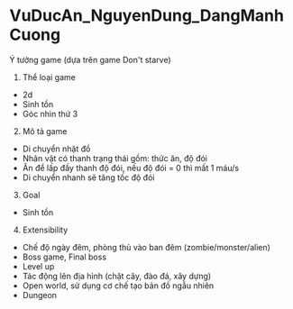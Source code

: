 # VuDucAn_NguyenDung_DangManhCuong
Ý tưởng game (dựa trên game Don't starve)
1. Thể loại game
- 2d
- Sinh tồn
- Góc nhìn thứ 3
2. Mô tả game
- Di chuyển nhặt đồ
- Nhân vật có thanh trạng thái gồm: thức ăn, độ đói
- Ăn để lấp đầy thanh độ đói, nếu độ đói = 0 thì mất 1 máu/s
- Di chuyển nhanh sẽ tăng tốc độ đói
3. Goal
- Sinh tồn 
4. Extensibility
- Chế độ ngày đêm, phòng thủ vào ban đêm (zombie/monster/alien) 
- Boss game, Final boss 
- Level up
- Tác động lên địa hình (chặt cây, đào đá, xây dựng)
- Open world, sử dụng cơ chế tạo bản đồ ngẫu nhiên 
- Dungeon

